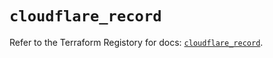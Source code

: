 # `cloudflare_record`

Refer to the Terraform Registory for docs: [`cloudflare_record`](https://registry.terraform.io/providers/cloudflare/cloudflare/4.22.0/docs/resources/record).
